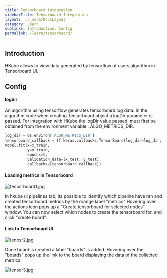 ```yaml
---
title: Tensorboard Integration
sidebarTitle: Tensorboard Integration
layout: ../_core/DocsLayout
category: Learn
sublinks: Introduction, Config
permalink: /learn/tensorboard/
---
```

## Introduction
HKube allows to view data generated by tensorflow of users algorithm in Tensorboard UI.

## Config

#### logdir
An algorithm using tensorflow generates tensorboard log data. In the algorithm code when creating Tensorboard object a logDir parameter is passed. For integration with HKube the logDir value passed, must first be obtained from the environment variable : ALGO_METRICS_DIR.
	 
```python
log_dir = os.environ['ALGO_METRICS_DIR']
tensorboard_callback = tf.keras.callbacks.TensorBoard(log_dir=log_dir, histogram_freq=1)
model.fit(x=x_train,
          y=y_train,
          epochs=5,
          validation_data=(x_test, y_test),
          callbacks=[tensorboard_callback])
```

#### Loading metrics in Tensorboard
![tenosrboard1.jpg](https://images.zenhubusercontent.com/5cd15ae29569e0651a18b5ba/d6167384-2a62-4e84-adf6-32a739451f4a)

In hkube ui pipelines tab, its possible to identify which pipeline have ran and created tensorboard metrics by the orange label "metrics"
Hovering over the actions icon pops up a "Create tensorboard for selected nodes" window. You can now select which nodes to create the tensorboard for, and click "create board".

#### Link to Tensorboard UI
![tenosr2.jpg](https://images.zenhubusercontent.com/5cd15ae29569e0651a18b5ba/e9d5ff37-6500-452a-8361-3a51ea2d1e1e)

Once board is created a label "boards" is added. Hovering over the "boards" pops up the link to the board displaying the data of the collected metrics.

![tensor3.jpg](https://images.zenhubusercontent.com/5cd15ae29569e0651a18b5ba/48f24aca-dd0b-4ada-8965-077333f6f1f7)